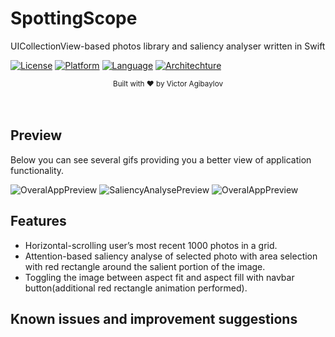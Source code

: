 # SpottingScope
UICollectionView-based photos library and saliency analyser written in Swift

[![License](https://img.shields.io/badge/license-MIT-blue.svg?style=flat)](http://mit-license.org)
[![Platform](http://img.shields.io/badge/platform-iOS-lightgrey.svg?style=flat)](https://developer.apple.com/resources/)
[![Language](http://img.shields.io/badge/language-Swift-orange.svg?style=flat)](https://developer.apple.com/swift)
[![Architechture](http://img.shields.io/badge/architechture-MVC-indigo.svg?style=flat)]([https://developer.apple.com/swift](https://developer.apple.com/library/archive/documentation/General/Conceptual/DevPedia-CocoaCore/MVC.html))            


<div align="center">
<sub>Built with ❤︎ by
Victor Agibaylov
</sub>
</div>
<br />
<br />


## Preview
Below you can see several gifs providing you a better view of application functionality.

![OveralAppPreview](https://github.com/Neestackich/SpottingScope/blob/main/RPReplay_Final1654291238.gif "OveralAppPreview preview")
![SaliencyAnalysePreview](https://github.com/Neestackich/SpottingScope/blob/main/RPReplay_Final1654291289.gif "SaliencyAnalysePreview preview")
![OveralAppPreview](https://github.com/Neestackich/SpottingScope/blob/main/RPReplay_Final1654291451.gif "OveralAppPreview preview")


## Features
- Horizontal-scrolling user’s most recent 1000 photos in a grid.
- Attention-based saliency analyse of selected photo with area selection with red rectangle around the salient portion of the image.
- Toggling the image between aspect fit and aspect fill with navbar button(additional red rectangle animation performed).


## Known issues and improvement suggestions

